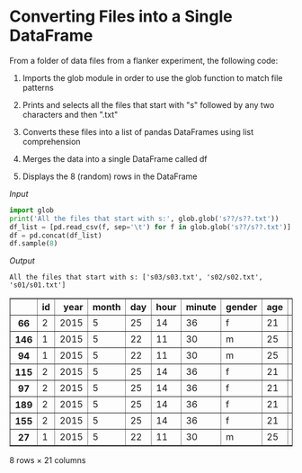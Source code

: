 # Converting Files into a Single DataFrame

From a folder of data files from a flanker experiment, the following code:

1) Imports the glob module in order to use the glob function to match file patterns

2) Prints and selects all the files that start with "s" followed by any two characters and then ".txt"

3) Converts these files into a list of pandas DataFrames using list comprehension

4) Merges the data into a single DataFrame called df

5) Displays the 8 (random) rows in the DataFrame

*Input*
```python
import glob
print('All the files that start with s:', glob.glob('s??/s??.txt'))
df_list = [pd.read_csv(f, sep='\t') for f in glob.glob('s??/s??.txt')]
df = pd.concat(df_list)
df.sample(8)
```
*Output*

    All the files that start with s: ['s03/s03.txt', 's02/s02.txt', 's01/s01.txt']




<div>
<style scoped>
    .dataframe tbody tr th:only-of-type {
        vertical-align: middle;
    }

    .dataframe tbody tr th {
        vertical-align: top;
    }

    .dataframe thead th {
        text-align: right;
    }
</style>
<table border="1" class="dataframe">
  <thead>
    <tr style="text-align: right;">
      <th></th>
      <th>id</th>
      <th>year</th>
      <th>month</th>
      <th>day</th>
      <th>hour</th>
      <th>minute</th>
      <th>gender</th>
      <th>age</th>
      <th>handedness</th>
      <th>wait</th>
      <th>...</th>
      <th>trial</th>
      <th>target_location</th>
      <th>target</th>
      <th>flankers</th>
      <th>rt</th>
      <th>response</th>
      <th>error</th>
      <th>pre_target_response</th>
      <th>ITI_response</th>
      <th>target_on_error</th>
    </tr>
  </thead>
  <tbody>
    <tr>
      <th>66</th>
      <td>2</td>
      <td>2015</td>
      <td>5</td>
      <td>25</td>
      <td>14</td>
      <td>36</td>
      <td>f</td>
      <td>21</td>
      <td>r</td>
      <td>17.924</td>
      <td>...</td>
      <td>3</td>
      <td>down</td>
      <td>white</td>
      <td>neutral</td>
      <td>0.436</td>
      <td>white</td>
      <td>True</td>
      <td>False</td>
      <td>False</td>
      <td>0.024</td>
    </tr>
    <tr>
      <th>146</th>
      <td>1</td>
      <td>2015</td>
      <td>5</td>
      <td>22</td>
      <td>11</td>
      <td>30</td>
      <td>m</td>
      <td>25</td>
      <td>r</td>
      <td>1.599</td>
      <td>...</td>
      <td>19</td>
      <td>right</td>
      <td>white</td>
      <td>congruent</td>
      <td>0.501</td>
      <td>white</td>
      <td>True</td>
      <td>False</td>
      <td>False</td>
      <td>0.023</td>
    </tr>
    <tr>
      <th>94</th>
      <td>1</td>
      <td>2015</td>
      <td>5</td>
      <td>22</td>
      <td>11</td>
      <td>30</td>
      <td>m</td>
      <td>25</td>
      <td>r</td>
      <td>2.532</td>
      <td>...</td>
      <td>31</td>
      <td>up</td>
      <td>black</td>
      <td>neutral</td>
      <td>0.429</td>
      <td>black</td>
      <td>True</td>
      <td>False</td>
      <td>False</td>
      <td>0.023</td>
    </tr>
    <tr>
      <th>115</th>
      <td>2</td>
      <td>2015</td>
      <td>5</td>
      <td>25</td>
      <td>14</td>
      <td>36</td>
      <td>f</td>
      <td>21</td>
      <td>r</td>
      <td>12.508</td>
      <td>...</td>
      <td>20</td>
      <td>left</td>
      <td>white</td>
      <td>congruent</td>
      <td>0.584</td>
      <td>white</td>
      <td>True</td>
      <td>False</td>
      <td>False</td>
      <td>0.024</td>
    </tr>
    <tr>
      <th>97</th>
      <td>2</td>
      <td>2015</td>
      <td>5</td>
      <td>25</td>
      <td>14</td>
      <td>36</td>
      <td>f</td>
      <td>21</td>
      <td>r</td>
      <td>12.508</td>
      <td>...</td>
      <td>2</td>
      <td>right</td>
      <td>black</td>
      <td>congruent</td>
      <td>0.384</td>
      <td>black</td>
      <td>True</td>
      <td>False</td>
      <td>False</td>
      <td>0.024</td>
    </tr>
    <tr>
      <th>189</th>
      <td>2</td>
      <td>2015</td>
      <td>5</td>
      <td>25</td>
      <td>14</td>
      <td>36</td>
      <td>f</td>
      <td>21</td>
      <td>r</td>
      <td>3.096</td>
      <td>...</td>
      <td>30</td>
      <td>up</td>
      <td>black</td>
      <td>incongruent</td>
      <td>0.644</td>
      <td>black</td>
      <td>True</td>
      <td>False</td>
      <td>False</td>
      <td>0.024</td>
    </tr>
    <tr>
      <th>155</th>
      <td>2</td>
      <td>2015</td>
      <td>5</td>
      <td>25</td>
      <td>14</td>
      <td>36</td>
      <td>f</td>
      <td>21</td>
      <td>r</td>
      <td>2.156</td>
      <td>...</td>
      <td>28</td>
      <td>left</td>
      <td>black</td>
      <td>neutral</td>
      <td>0.436</td>
      <td>black</td>
      <td>True</td>
      <td>False</td>
      <td>False</td>
      <td>0.024</td>
    </tr>
    <tr>
      <th>27</th>
      <td>1</td>
      <td>2015</td>
      <td>5</td>
      <td>22</td>
      <td>11</td>
      <td>30</td>
      <td>m</td>
      <td>25</td>
      <td>r</td>
      <td>3.240</td>
      <td>...</td>
      <td>28</td>
      <td>right</td>
      <td>white</td>
      <td>neutral</td>
      <td>0.670</td>
      <td>white</td>
      <td>True</td>
      <td>False</td>
      <td>False</td>
      <td>0.022</td>
    </tr>
  </tbody>
</table>
<p>8 rows × 21 columns</p>
</div>


